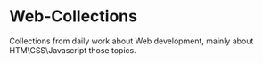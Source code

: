 # Web-Collections
Collections from daily work about Web development, mainly about HTM\CSS\Javascript those topics.
